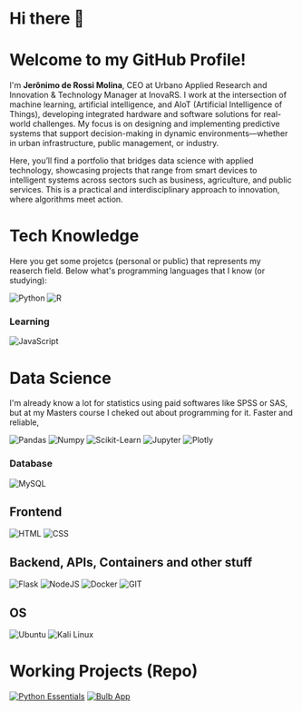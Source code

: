 # Hi there 👋
# Welcome to my GitHub Profile!

I'm **Jerônimo de Rossi Molina**, CEO at Urbano Applied Research and Innovation & Technology Manager at InovaRS. I work at the intersection of machine learning, artificial intelligence, and AIoT (Artificial Intelligence of Things), developing integrated hardware and software solutions for real-world challenges. My focus is on designing and implementing predictive systems that support decision-making in dynamic environments—whether in urban infrastructure, public management, or industry.

Here, you’ll find a portfolio that bridges data science with applied technology, showcasing projects that range from smart devices to intelligent systems across sectors such as business, agriculture, and public services. This is a practical and interdisciplinary approach to innovation, where algorithms meet action.

# Tech Knowledge

Here you get some projetcs (personal or public) that represents my reaserch field. Below what's programming languages that I know (or studying):

![Python](https://img.shields.io/badge/Python-green?style=for-the-badge&logo=python&logoColor=white)
![R](https://img.shields.io/badge/R-blue?style=for-the-badge&logo=R&logoColor=white)

### Learning
![JavaScript](https://img.shields.io/badge/Javascript-yellow?style=for-the-badge&logo=JavaScript&logoColor=white)

# Data Science

I'm already know a lot for statistics using paid softwares like SPSS or SAS, but at my Masters course I cheked out about programming for it. Faster and reliable, 

![Pandas](https://img.shields.io/badge/Pandas-orange?style=for-the-badge&logo=pandas)
![Numpy](https://img.shields.io/badge/Numpy-red?style=for-the-badge&logo=NumPy)
![Scikit-Learn](https://img.shields.io/badge/Scikit_Learn-F7931E?style=for-the-badge&logo=scikitlearn&logoColor=white)
![Jupyter](https://img.shields.io/badge/Jupyter-F7931E?style=for-the-badge&logo=jupyter&logoColor=white)
![Plotly](https://img.shields.io/badge/Plotly-blue?style=for-the-badge&logo=plotly&logoColor=white)

### Database
![MySQL](https://img.shields.io/badge/MySQL-blue?style=for-the-badge&logo=mysql&logoColor=white)

## Frontend
![HTML](https://img.shields.io/badge/HTML-blue?style=for-the-badge&logo=HTML5&logoColor=white)
![CSS](https://img.shields.io/badge/CSS-purple?style=for-the-badge&logo=css&logoColor=white)

## Backend, APIs, Containers and other stuff
![Flask](https://img.shields.io/badge/Flask-grey?style=for-the-badge&logo=flask&logoColor=white)
![NodeJS](https://img.shields.io/badge/Node_JS-green?style=for-the-badge&logo=nodedotjs&logoColor=white)
![Docker](https://img.shields.io/badge/Docker-blue?style=for-the-badge&logo=docker&logoColor=white)
![GIT](https://img.shields.io/badge/Git-orange?style=for-the-badge&logo=git&logoColor=white)

## OS
![Ubuntu](https://img.shields.io/badge/Ubuntu-orange?style=for-the-badge&logo=ubuntu&logoColor=white)
![Kali Linux](https://img.shields.io/badge/Kali-blue?style=for-the-badge&logo=kalilinux&logoColor=white)

# Working Projects (Repo)

[![Python Essentials](https://github-readme-stats.vercel.app/api/pin/?username=jeronimo-molina&repo=python-essentials&theme=merko)](https://github.com/jeronimo-molina/python-essentials)
[![Bulb App](https://github-readme-stats.vercel.app/api/pin/?username=jeronimo-molina&repo=bulb-app&theme=merko)](https://github.com/jeronimo-molina/bulb-app)


